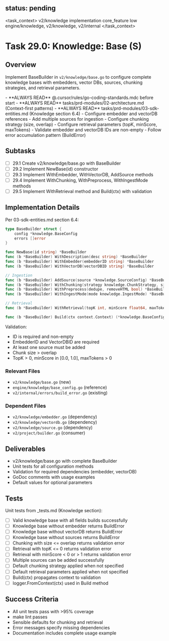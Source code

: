 ## status: pending

<task_context>
<domain>v2/knowledge</domain>
<type>implementation</type>
<scope>core_feature</scope>
<complexity>low</complexity>
<dependencies>engine/knowledge, v2/knowledge, v2/internal</dependencies>
</task_context>

# Task 29.0: Knowledge: Base (S)

## Overview

Implement BaseBuilder in `v2/knowledge/base.go` to configure complete knowledge bases with embedders, vector DBs, sources, chunking strategies, and retrieval parameters.

<critical>
- **ALWAYS READ** @.cursor/rules/go-coding-standards.mdc before start
- **ALWAYS READ** tasks/prd-modules/02-architecture.md (Context-first patterns)
- **ALWAYS READ** tasks/prd-modules/03-sdk-entities.md (Knowledge section 6.4)
</critical>

<requirements>
- Configure embedder and vectorDB references
- Add multiple sources for ingestion
- Configure chunking strategy (size, overlap)
- Configure retrieval parameters (topK, minScore, maxTokens)
- Validate embedder and vectorDB IDs are non-empty
- Follow error accumulation pattern (BuildError)
</requirements>

## Subtasks

- [ ] 29.1 Create v2/knowledge/base.go with BaseBuilder
- [ ] 29.2 Implement NewBase(id) constructor
- [ ] 29.3 Implement WithEmbedder, WithVectorDB, AddSource methods
- [ ] 29.4 Implement WithChunking, WithPreprocess, WithIngestMode methods
- [ ] 29.5 Implement WithRetrieval method and Build(ctx) with validation

## Implementation Details

Per 03-sdk-entities.md section 6.4:

```go
type BaseBuilder struct {
    config *knowledge.BaseConfig
    errors []error
}

func NewBase(id string) *BaseBuilder
func (b *BaseBuilder) WithDescription(desc string) *BaseBuilder
func (b *BaseBuilder) WithEmbedder(embedderID string) *BaseBuilder
func (b *BaseBuilder) WithVectorDB(vectorDBID string) *BaseBuilder

// Ingestion
func (b *BaseBuilder) AddSource(source *knowledge.SourceConfig) *BaseBuilder
func (b *BaseBuilder) WithChunking(strategy knowledge.ChunkStrategy, size, overlap int) *BaseBuilder
func (b *BaseBuilder) WithPreprocess(dedupe, removeHTML bool) *BaseBuilder
func (b *BaseBuilder) WithIngestMode(mode knowledge.IngestMode) *BaseBuilder

// Retrieval
func (b *BaseBuilder) WithRetrieval(topK int, minScore float64, maxTokens int) *BaseBuilder

func (b *BaseBuilder) Build(ctx context.Context) (*knowledge.BaseConfig, error)
```

Validation:
- ID is required and non-empty
- EmbedderID and VectorDBID are required
- At least one source must be added
- Chunk size > overlap
- TopK > 0, minScore in [0.0, 1.0], maxTokens > 0

### Relevant Files

- `v2/knowledge/base.go` (new)
- `engine/knowledge/base_config.go` (reference)
- `v2/internal/errors/build_error.go` (existing)

### Dependent Files

- `v2/knowledge/embedder.go` (dependency)
- `v2/knowledge/vectordb.go` (dependency)
- `v2/knowledge/source.go` (dependency)
- `v2/project/builder.go` (consumer)

## Deliverables

- v2/knowledge/base.go with complete BaseBuilder
- Unit tests for all configuration methods
- Validation for required dependencies (embedder, vectorDB)
- GoDoc comments with usage examples
- Default values for optional parameters

## Tests

Unit tests from _tests.md (Knowledge section):

- [ ] Valid knowledge base with all fields builds successfully
- [ ] Knowledge base without embedder returns BuildError
- [ ] Knowledge base without vectorDB returns BuildError
- [ ] Knowledge base without sources returns BuildError
- [ ] Chunking with size <= overlap returns validation error
- [ ] Retrieval with topK <= 0 returns validation error
- [ ] Retrieval with minScore < 0 or > 1 returns validation error
- [ ] Multiple sources can be added successfully
- [ ] Default chunking strategy applied when not specified
- [ ] Default retrieval parameters applied when not specified
- [ ] Build(ctx) propagates context to validation
- [ ] logger.FromContext(ctx) used in Build method

## Success Criteria

- All unit tests pass with >95% coverage
- make lint passes
- Sensible defaults for chunking and retrieval
- Error messages specify missing dependencies
- Documentation includes complete usage example
